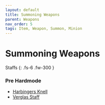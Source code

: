 ```yaml
---
layout: default
title: Summoning Weapons
parent: Weapons
nav_order: 5
tags: Item, Weapon, Summon, Minion
---
```


# Summoning Weapons

Staffs
{: .fs-6 .fw-300 }
### Pre Hardmode
- [Harbingers Knell](https://koekmeneer.github.io/SupernovaMod/docs/items/weapons/harbingers_knell)
- [Verglas Staff](https://koekmeneer.github.io/SupernovaMod/docs/items/weapons/verglas_staff)